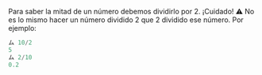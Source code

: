 Para saber la mitad de un número debemos dividirlo por 2. ¡Cuidado! :warning: No es lo mismo hacer un número dividido 2 que 2 dividido ese número. Por ejemplo:

```javascript
ム 10/2
5
ム 2/10
0.2
```
